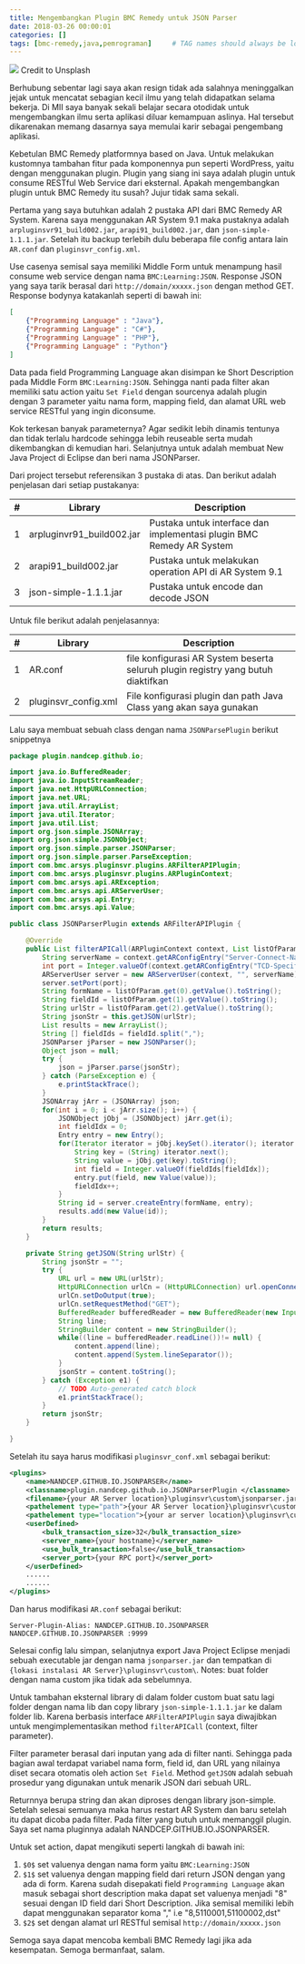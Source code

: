 ```yaml
---
title: Mengembangkan Plugin BMC Remedy untuk JSON Parser
date: 2018-03-26 00:00:01
categories: []
tags: [bmc-remedy,java,pemrograman]     # TAG names should always be lowercase
---
```


![](https://images.unsplash.com/photo-1475770230762-6409e81d7589?q=80&w=2832&auto=format&fit=crop&ixlib=rb-4.0.3&ixid=M3wxMjA3fDB8MHxwaG90by1wYWdlfHx8fGVufDB8fHx8fA%3D%3D)
Credit to Unsplash

Berhubung sebentar lagi saya akan resign tidak ada salahnya meninggalkan jejak untuk mencatat sebagian kecil ilmu yang telah didapatkan selama bekerja. Di MII saya banyak sekali belajar secara otodidak untuk mengembangkan ilmu serta aplikasi diluar kemampuan aslinya. Hal tersebut dikarenakan memang dasarnya saya memulai karir sebagai pengembang aplikasi.

Kebetulan BMC Remedy platformnya based on Java. Untuk melakukan kustomnya tambahan fitur pada komponennya pun seperti WordPress, yaitu dengan menggunakan plugin. Plugin yang siang ini saya adalah plugin untuk consume RESTful Web Service dari eksternal. Apakah mengembangkan plugin untuk BMC Remedy itu susah? Jujur tidak sama sekali.

Pertama yang saya butuhkan adalah 2 pustaka API dari BMC Remedy AR System. Karena saya menggunakan AR System 9.1 maka pustaknya adalah `arpluginsvr91_build002.jar`, `arapi91_build002.jar`, dan `json-simple-1.1.1.jar`. Setelah itu backup terlebih dulu beberapa file config antara lain `AR.conf` dan `pluginsvr_config.xml`.

Use casenya semisal saya memiliki Middle Form untuk menampung hasil consume web service dengan nama `BMC:Learning:JSON`. Response JSON yang saya tarik berasal dari `http://domain/xxxxx.json` dengan method GET. Response bodynya katakanlah seperti di bawah ini:

```json
[
    {"Programming Language" : "Java"},
    {"Programming Language" : "C#"},
    {"Programming Language" : "PHP"},
    {"Programming Language" : "Python"}
]
```

Data pada field Programming Language akan disimpan ke Short Description pada Middle Form `BMC:Learning:JSON`. Sehingga nanti pada filter akan memiliki satu action yaitu `Set Field` dengan sourcenya adalah plugin dengan 3 parameter yaitu nama form, mapping field, dan alamat URL web service RESTful yang ingin diconsume.

Kok terkesan banyak parameternya? Agar sedikit lebih dinamis tentunya dan tidak terlalu hardcode sehingga lebih reuseable serta mudah dikembangkan di kemudian hari. Selanjutnya untuk adalah membuat New Java Project di Eclipse dan beri nama JSONParser.

Dari project tersebut referensikan 3 pustaka di atas. Dan berikut adalah penjelasan dari setiap pustakanya:

| # | Library | Description |
| -- | ------- | ----------- |
| 1  | arpluginvr91_build002.jar | Pustaka untuk interface dan implementasi plugin BMC Remedy AR System |
| 2  | arapi91_build002.jar | Pustaka untuk melakukan operation API di AR System 9.1 |
| 3  | json-simple-1.1.1.jar | Pustaka untuk encode dan decode JSON |

Untuk file berikut adalah penjelasannya:

| # | Library | Description |
| -- | ------- | ----------- |
| 1  | AR.conf | file konfigurasi AR System beserta seluruh plugin registry yang butuh diaktifkan |
| 2  | pluginsvr_config.xml | File konfigurasi plugin dan path Java Class yang akan saya gunakan |

Lalu saya membuat sebuah class dengan nama `JSONParsePlugin` berikut snippetnya

```java
package plugin.nandcep.github.io;

import java.io.BufferedReader;
import java.io.InputStreamReader;
import java.net.HttpURLConnection;
import java.net.URL;
import java.util.ArrayList;
import java.util.Iterator;
import java.util.List;
import org.json.simple.JSONArray;
import org.json.simple.JSONObject;
import org.json.simple.parser.JSONParser;
import org.json.simple.parser.ParseException;
import com.bmc.arsys.pluginsvr.plugins.ARFilterAPIPlugin;
import com.bmc.arsys.pluginsvr.plugins.ARPluginContext;
import com.bmc.arsys.api.ARException;
import com.bmc.arsys.api.ARServerUser;
import com.bmc.arsys.api.Entry;
import com.bmc.arsys.api.Value;

public class JSONParserPlugin extends ARFilterAPIPlugin {

	@Override
	public List filterAPICall(ARPluginContext context, List listOfParam) throws ARException {
		String serverName = context.getARConfigEntry("Server-Connect-Name");
		int port = Integer.valueOf(context.getARConfigEntry("TCD-Specific-Port"));
		ARServerUser server = new ARServerUser(context, "", serverName);
		server.setPort(port);
		String formName = listOfParam.get(0).getValue().toString();
		String fieldId = listOfParam.get(1).getValue().toString();
		String urlStr = listOfParam.get(2).getValue().toString();
		String jsonStr = this.getJSON(urlStr);
		List results = new ArrayList();
		String [] fieldIds = fieldId.split(",");
		JSONParser jParser = new JSONParser();
		Object json = null;
		try {
			json = jParser.parse(jsonStr);
		} catch (ParseException e) {
			e.printStackTrace();
		}
		JSONArray jArr = (JSONArray) json;
		for(int i = 0; i < jArr.size(); i++) {
			JSONObject jObj = (JSONObject) jArr.get(i);
			int fieldIdx = 0;
			Entry entry = new Entry();
			for(Iterator iterator = jObj.keySet().iterator(); iterator.hasNext();) {
				String key = (String) iterator.next();
				String value = jObj.get(key).toString();
				int field = Integer.valueOf(fieldIds[fieldIdx]);
				entry.put(field, new Value(value));
				fieldIdx++;
			}
			String id = server.createEntry(formName, entry);
			results.add(new Value(id));
		}
		return results;
	}

	private String getJSON(String urlStr) {
		String jsonStr = "";
		try {
			URL url = new URL(urlStr);
			HttpURLConnection urlCn = (HttpURLConnection) url.openConnection();
			urlCn.setDoOutput(true);
			urlCn.setRequestMethod("GET");
			BufferedReader bufferedReader = new BufferedReader(new InputStreamReader(urlCn.getInputStream()));
			String line;
			StringBuilder content = new StringBuilder();
			while((line = bufferedReader.readLine())!= null) {
				content.append(line);
				content.append(System.lineSeparator());
			}
			jsonStr = content.toString();
		} catch (Exception e1) {
			// TODO Auto-generated catch block
			e1.printStackTrace();
		}
		return jsonStr;
	}

}
```

Setelah itu saya harus modifikasi `pluginsvr_conf.xml` sebagai berikut:

```xml
<plugins>
    <name>NANDCEP.GITHUB.IO.JSONPARSER</name>
    <classname>plugin.nandcep.github.io.JSONParserPlugin </classname>
    <filename>{your AR Server location}\pluginsvr\custom\jsonparser.jar</filename>
    <pathelement type="path">{your AR Server location}\pluginsvr\custom</pathelement>
    <pathelement type="location">{your ar server location}\pluginsvr\custom\lib\json-simple-1.1.1.jar</pathelement>
    <userDefined>
        <bulk_transaction_size>32</bulk_transaction_size>
        <server_name>{your hostname}</server_name>
        <use_bulk_transaction>false</use_bulk_transaction>
        <server_port>{your RPC port}</server_port>
    </userDefined>
    ......
    ......
</plugins>

```

Dan harus modifikasi `AR.conf` sebagai berikut:

```
Server-Plugin-Alias: NANDCEP.GITHUB.IO.JSONPARSER NANDCEP.GITHUB.IO.JSONPARSER :9999
```

Selesai config lalu simpan, selanjutnya export Java Project Eclipse menjadi sebuah executable jar dengan nama `jsonparser.jar` dan tempatkan di `{lokasi instalasi AR Server}\pluginsvr\custom\`. Notes: buat folder dengan nama custom jika tidak ada sebelumnya.

Untuk tambahan eksternal library di dalam folder custom buat satu lagi folder dengan nama lib dan copy library `json-simple-1.1.1.jar` ke dalam folder lib. Karena berbasis interface `ARFilterAPIPlugin` saya diwajibkan untuk mengimplementasikan method `filterAPICall` (context, filter parameter).

Filter parameter berasal dari inputan yang ada di filter nanti. Sehingga pada bagian awal terdapat variabel nama form, field id, dan URL yang nilainya diset secara otomatis oleh action `Set Field`. Method `getJSON` adalah sebuah prosedur yang digunakan untuk menarik JSON dari sebuah URL.

Returnnya berupa string dan akan diproses dengan library json-simple. Setelah selesai semuanya maka harus restart AR System dan baru setelah itu dapat dicoba pada filter. Pada filter yang butuh untuk memanggil plugin. Saya set nama pluginnya adalah NANDCEP.GITHUB.IO.JSONPARSER.

Untuk set action, dapat mengikuti seperti langkah di bawah ini:


1. `$0$` set valuenya dengan nama form yaitu `BMC:Learning:JSON`
2. `$1$` set valuenya dengan mapping field dari return JSON dengan yang ada di form. Karena sudah disepakati field `Programming Language` akan masuk sebagai short description maka dapat set valuenya menjadi "8" sesuai dengan ID field dari Short Description. Jika semisal memiliki lebih dapat menggunakan separator koma "," i.e "8,5110001,51100002,dst"
3. `$2$` set dengan alamat url RESTful semisal `http://domain/xxxxx.json`

Semoga saya dapat mencoba kembali BMC Remedy lagi jika ada kesempatan. Semoga bermanfaat, salam.
